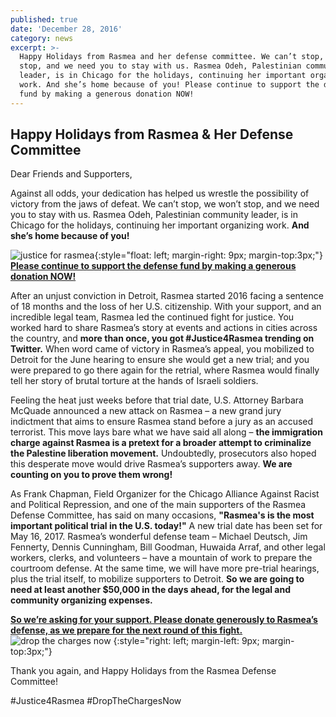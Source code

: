 ```yaml
---
published: true
date: 'December 28, 2016'
category: news
excerpt: >-
  Happy Holidays from Rasmea and her defense committee. We can’t stop, we won’t
  stop, and we need you to stay with us. Rasmea Odeh, Palestinian community
  leader, is in Chicago for the holidays, continuing her important organizing
  work. And she’s home because of you! Please continue to support the defense
  fund by making a generous donation NOW!
---
```

## Happy Holidays from Rasmea & Her Defense Committee

Dear Friends and Supporters,
  
Against all odds, your dedication has helped us wrestle the possibility of victory from the jaws of defeat. We can’t stop, we won’t stop, and we need you to stay with us. Rasmea Odeh, Palestinian community leader, is in Chicago for the holidays, continuing her important organizing work. **And she’s home because of you!**

![justice for rasmea]({{site.baseurl}}/assets/img/rasmea2.jpg){:style="float: left; margin-right: 9px; margin-top:3px;"} **[Please continue to support the defense fund by making a generous donation NOW!](http://justice4rasmea.org/donate/)** 

After an unjust conviction in Detroit, Rasmea started 2016 facing a sentence of 18 months and the loss of her U.S. citizenship. With your support, and an incredible legal team, Rasmea led the continued fight for justice. You worked hard to share Rasmea’s story at events and actions in cities across the country, and **more than once, you got #Justice4Rasmea trending on Twitter.** When word came of victory in Rasmea’s appeal, you mobilized to Detroit for the June hearing to ensure she would get a new trial; and you were prepared to go there again for the retrial, where Rasmea would finally tell her story of brutal torture at the hands of Israeli soldiers.
  
Feeling the heat just weeks before that trial date, U.S. Attorney Barbara McQuade announced a new attack on Rasmea – a new grand jury indictment that aims to ensure Rasmea stand before a jury as an accused terrorist. This move lays bare what we have said all along – **the immigration charge against Rasmea is a pretext for a broader attempt to criminalize the Palestine liberation movement.** Undoubtedly, prosecutors also hoped this desperate move would drive Rasmea’s supporters away. **We are counting on you to prove them wrong!**
  
As Frank Chapman, Field Organizer for the Chicago Alliance Against Racist and Political Repression, and one of the main supporters of the Rasmea Defense Committee, has said on many occasions, **"Rasmea's is the most important political trial in the U.S. today!"** A new trial date has been set for May 16, 2017. Rasmea’s wonderful defense team – Michael Deutsch, Jim Fennerty, Dennis Cunningham, Bill Goodman, Huwaida Arraf, and other legal workers, clerks, and volunteers – have a mountain of work to prepare the courtroom defense. At the same time, we will have more pre-trial hearings, plus the trial itself, to mobilize supporters to Detroit. **So we are going to need at least another $50,000 in the days ahead, for the legal and community organizing expenses.**
  
[**So we’re asking for your support. Please donate generously to Rasmea’s defense, as we prepare for the next round of this fight.**](http://justice4rasmea.org/donate/) ![drop the charges now]({{site.baseurl}}/assets/img/rasmea3.jpg) {:style="right: left; margin-left: 9px; margin-top:3px;"}



Thank you again, and Happy Holidays from the Rasmea Defense Committee! 
  
#Justice4Rasmea
#DropTheChargesNow
